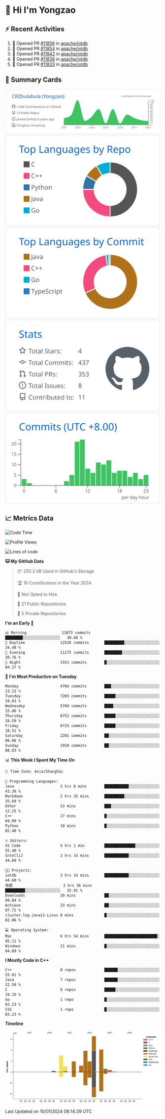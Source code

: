 # 👋 Hi I'm Yongzao

## ⚡ Recent Activities
<!--START_SECTION:activity-->
1. 💪 Opened PR [#11856](https://github.com/apache/iotdb/pull/11856) in [apache/iotdb](https://github.com/apache/iotdb)
2. 💪 Opened PR [#11854](https://github.com/apache/iotdb/pull/11854) in [apache/iotdb](https://github.com/apache/iotdb)
3. 💪 Opened PR [#11842](https://github.com/apache/iotdb/pull/11842) in [apache/iotdb](https://github.com/apache/iotdb)
4. 💪 Opened PR [#11836](https://github.com/apache/iotdb/pull/11836) in [apache/iotdb](https://github.com/apache/iotdb)
5. 💪 Opened PR [#11833](https://github.com/apache/iotdb/pull/11833) in [apache/iotdb](https://github.com/apache/iotdb)
<!--END_SECTION:activity-->

## 🎑 Summary Cards

[![](https://raw.githubusercontent.com/CRZbulabula/CRZbulabula/main/profile-summary-card-output/github/0-profile-details.svg)](https://github.com/vn7n24fzkq/github-profile-summary-cards)
[![](https://raw.githubusercontent.com/CRZbulabula/CRZbulabula/main/profile-summary-card-output/github/1-repos-per-language.svg)](https://github.com/vn7n24fzkq/github-profile-summary-cards) [![](https://raw.githubusercontent.com/CRZbulabula/CRZbulabula/main/profile-summary-card-output/github/2-most-commit-language.svg)](https://github.com/vn7n24fzkq/github-profile-summary-cards)
[![](https://raw.githubusercontent.com/CRZbulabula/CRZbulabula/main/profile-summary-card-output/github/3-stats.svg)](https://github.com/vn7n24fzkq/github-profile-summary-cards) [![](https://raw.githubusercontent.com/CRZbulabula/CRZbulabula/main/profile-summary-card-output/github/4-productive-time.svg)](https://github.com/vn7n24fzkq/github-profile-summary-cards)

## 📈 Metrics Data

<!--START_SECTION:waka-->
![Code Time](http://img.shields.io/badge/Code%20Time-537%20hrs%2043%20mins-blue)

![Profile Views](http://img.shields.io/badge/Profile%20Views-0-blue)

![Lines of code](https://img.shields.io/badge/From%20Hello%20World%20I%27ve%20Written-24.7%20million%20lines%20of%20code-blue)

**🐱 My GitHub Data** 

> 📦 250.2 kB Used in GitHub's Storage 
 > 
> 🏆 16 Contributions in the Year 2024
 > 
> 🚫 Not Opted to Hire
 > 
> 📜 21 Public Repositories 
 > 
> 🔑 5 Private Repositories 
 > 
**I'm an Early 🐤** 

```text
🌞 Morning                11073 commits       ████████░░░░░░░░░░░░░░░░░   30.48 % 
🌆 Daytime                12526 commits       █████████░░░░░░░░░░░░░░░░   34.48 % 
🌃 Evening                11175 commits       ████████░░░░░░░░░░░░░░░░░   30.76 % 
🌙 Night                  1551 commits        █░░░░░░░░░░░░░░░░░░░░░░░░   04.27 % 
```
📅 **I'm Most Productive on Tuesday** 

```text
Monday                   4766 commits        ███░░░░░░░░░░░░░░░░░░░░░░   13.12 % 
Tuesday                  7203 commits        █████░░░░░░░░░░░░░░░░░░░░   19.83 % 
Wednesday                5760 commits        ████░░░░░░░░░░░░░░░░░░░░░   15.86 % 
Thursday                 6752 commits        █████░░░░░░░░░░░░░░░░░░░░   18.59 % 
Friday                   6725 commits        █████░░░░░░░░░░░░░░░░░░░░   18.51 % 
Saturday                 2201 commits        ██░░░░░░░░░░░░░░░░░░░░░░░   06.06 % 
Sunday                   2918 commits        ██░░░░░░░░░░░░░░░░░░░░░░░   08.03 % 
```


📊 **This Week I Spent My Time On** 

```text
🕑︎ Time Zone: Asia/Shanghai

💬 Programming Languages: 
Java                     3 hrs 8 mins        ███████████░░░░░░░░░░░░░░   43.36 % 
Markdown                 2 hrs 35 mins       █████████░░░░░░░░░░░░░░░░   35.69 % 
Other                    53 mins             ███░░░░░░░░░░░░░░░░░░░░░░   12.25 % 
C++                      17 mins             █░░░░░░░░░░░░░░░░░░░░░░░░   04.09 % 
Python                   10 mins             █░░░░░░░░░░░░░░░░░░░░░░░░   02.40 % 

🔥 Editors: 
VS Code                  4 hrs 1 min         ██████████████░░░░░░░░░░░   55.40 % 
IntelliJ                 3 hrs 14 mins       ███████████░░░░░░░░░░░░░░   44.60 % 

🐱‍💻 Projects: 
iotdb                    3 hrs 14 mins       ███████████░░░░░░░░░░░░░░   44.60 % 
改题                       2 hrs 36 mins       █████████░░░░░░░░░░░░░░░░   35.91 % 
Downloads                39 mins             ██░░░░░░░░░░░░░░░░░░░░░░░   09.04 % 
Achieve                  33 mins             ██░░░░░░░░░░░░░░░░░░░░░░░   07.72 % 
cluster-log-java11-Linux 8 mins              █░░░░░░░░░░░░░░░░░░░░░░░░   02.06 % 

💻 Operating System: 
Mac                      6 hrs 54 mins       ████████████████████████░   95.11 % 
Windows                  21 mins             █░░░░░░░░░░░░░░░░░░░░░░░░   04.89 % 
```

**I Mostly Code in C++** 

```text
C++                      8 repos             ██████░░░░░░░░░░░░░░░░░░░   25.81 % 
Java                     7 repos             ██████░░░░░░░░░░░░░░░░░░░   22.58 % 
C                        6 repos             █████░░░░░░░░░░░░░░░░░░░░   19.35 % 
Go                       1 repo              █░░░░░░░░░░░░░░░░░░░░░░░░   03.23 % 
CSS                      1 repo              █░░░░░░░░░░░░░░░░░░░░░░░░   03.23 % 
```



**Timeline**

![Lines of Code chart](https://raw.githubusercontent.com/CRZbulabula/CRZbulabula/main/assets/bar_graph.png)


 Last Updated on 10/01/2024 08:14:29 UTC
<!--END_SECTION:waka-->

